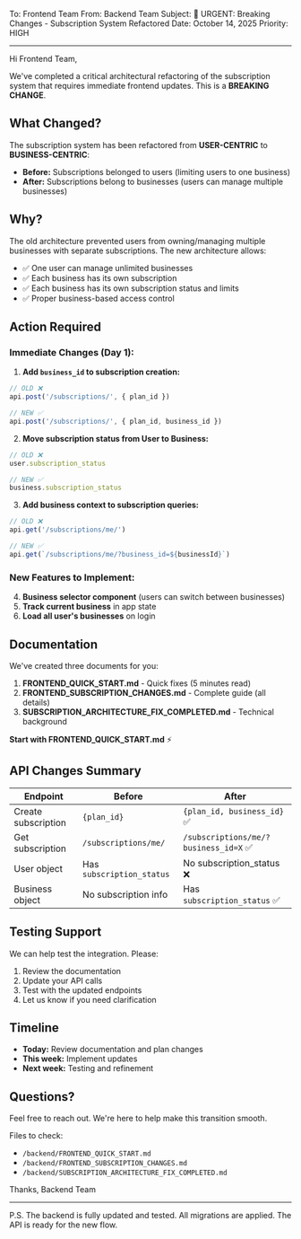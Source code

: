 To: Frontend Team
From: Backend Team
Subject: 🚨 URGENT: Breaking Changes - Subscription System Refactored
Date: October 14, 2025
Priority: HIGH

---

Hi Frontend Team,

We've completed a critical architectural refactoring of the subscription system that requires immediate frontend updates. This is a **BREAKING CHANGE**.

## What Changed?

The subscription system has been refactored from **USER-CENTRIC** to **BUSINESS-CENTRIC**:

- **Before:** Subscriptions belonged to users (limiting users to one business)
- **After:** Subscriptions belong to businesses (users can manage multiple businesses)

## Why?

The old architecture prevented users from owning/managing multiple businesses with separate subscriptions. The new architecture allows:
- ✅ One user can manage unlimited businesses
- ✅ Each business has its own subscription
- ✅ Each business has its own subscription status and limits
- ✅ Proper business-based access control

## Action Required

### Immediate Changes (Day 1):

1. **Add `business_id` to subscription creation:**
```javascript
// OLD ❌
api.post('/subscriptions/', { plan_id })

// NEW ✅
api.post('/subscriptions/', { plan_id, business_id })
```

2. **Move subscription status from User to Business:**
```javascript
// OLD ❌
user.subscription_status

// NEW ✅
business.subscription_status
```

3. **Add business context to subscription queries:**
```javascript
// OLD ❌
api.get('/subscriptions/me/')

// NEW ✅
api.get(`/subscriptions/me/?business_id=${businessId}`)
```

### New Features to Implement:

4. **Business selector component** (users can switch between businesses)
5. **Track current business** in app state
6. **Load all user's businesses** on login

## Documentation

We've created three documents for you:

1. **FRONTEND_QUICK_START.md** - Quick fixes (5 minutes read)
2. **FRONTEND_SUBSCRIPTION_CHANGES.md** - Complete guide (all details)
3. **SUBSCRIPTION_ARCHITECTURE_FIX_COMPLETED.md** - Technical background

**Start with FRONTEND_QUICK_START.md** ⚡

## API Changes Summary

| Endpoint | Before | After |
|----------|--------|-------|
| Create subscription | `{plan_id}` | `{plan_id, business_id}` ✅ |
| Get subscription | `/subscriptions/me/` | `/subscriptions/me/?business_id=X` ✅ |
| User object | Has `subscription_status` | No subscription_status ❌ |
| Business object | No subscription info | Has `subscription_status` ✅ |

## Testing Support

We can help test the integration. Please:
1. Review the documentation
2. Update your API calls
3. Test with the updated endpoints
4. Let us know if you need clarification

## Timeline

- **Today:** Review documentation and plan changes
- **This week:** Implement updates
- **Next week:** Testing and refinement

## Questions?

Feel free to reach out. We're here to help make this transition smooth.

Files to check:
- `/backend/FRONTEND_QUICK_START.md`
- `/backend/FRONTEND_SUBSCRIPTION_CHANGES.md`
- `/backend/SUBSCRIPTION_ARCHITECTURE_FIX_COMPLETED.md`

Thanks,
Backend Team

---

P.S. The backend is fully updated and tested. All migrations are applied. The API is ready for the new flow.
